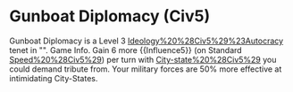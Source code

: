 # Gunboat Diplomacy (Civ5)

Gunboat Diplomacy is a Level 3 [Ideology%20%28Civ5%29%23Autocracy](Autocracy) tenet in "".
Game Info.
Gain 6 more {{Influence5}} (on Standard [Speed%20%28Civ5%29](speed)) per turn with [City-state%20%28Civ5%29](City-States) you could demand tribute from. Your military forces are 50% more effective at intimidating City-States.